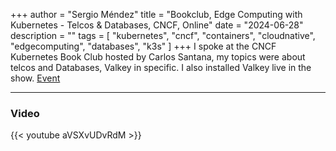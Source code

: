 +++
author = "Sergio Méndez"
title = "Bookclub, Edge Computing with Kubernetes - Telcos & Databases, CNCF, Online"
date = "2024-06-28"
description = ""
tags = [
    "kubernetes",
    "cncf",
    "containers",
    "cloudnative",
    "edgecomputing",
    "databases",
    "k3s"
]
+++
I spoke at the CNCF Kubernetes Book Club hosted by Carlos Santana, my topics were about telcos and Databases, Valkey in specific. I also installed Valkey live in the show.
[Event](https://community.cncf.io/e/mzev9g/)
<!--more-->
---
### Video

{{< youtube aVSXvUDvRdM >}}